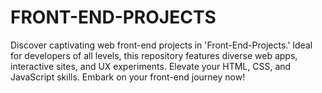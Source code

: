 # FRONT-END-PROJECTS
Discover captivating web front-end projects in 'Front-End-Projects.' Ideal for developers of all levels, this repository features diverse web apps, interactive sites, and UX experiments. Elevate your HTML, CSS, and JavaScript skills. Embark on your front-end journey now!

